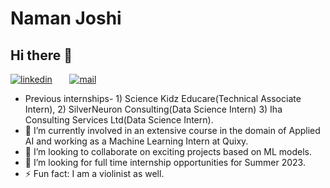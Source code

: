 # Naman Joshi
## Hi there 👋
[![linkedin](https://github.com/arpit-dwivedi/arpit-dwivedi.github.io/blob/master/assets/img/Webp.net-resizeimage.png)](https://www.linkedin.com/in/namanjoshi26/)&nbsp;&nbsp;&nbsp;&nbsp;&nbsp;&nbsp;&nbsp;[![mail](https://github.com/arpit-dwivedi/arpit-dwivedi/blob/master/m1.png)](mailto:joshinaman1741@gmail.com)
- Previous internships- 1) Science Kidz Educare(Technical Associate Intern), 2) SilverNeuron Consulting(Data Science Intern) 3) Iha Consulting Services Ltd(Data Science Intern).
- 🔭 I’m currently involved in an extensive course in the domain of Applied AI and working as a Machine Learning Intern at Quixy.  
- 👯 I’m looking to collaborate on exciting projects based on ML models.
- 🤔 I’m looking for full time internship opportunities for Summer 2023.
- ⚡ Fun fact: I am a violinist as well.

